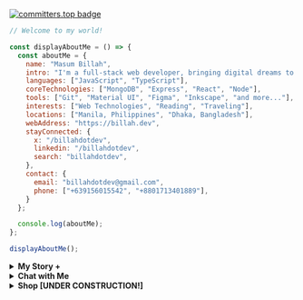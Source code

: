 [![committers.top badge](https://user-badge.committers.top/bangladesh/billahdotdev.svg)](https://user-badge.committers.top/bangladesh/Billahdotdev)             
                                                                                      
```javascript                                 
// Welcome to my world!                                                                  

const displayAboutMe = () => {
  const aboutMe = {
    name: "Masum Billah",
    intro: "I'm a full-stack web developer, bringing digital dreams to life.",
    languages: ["JavaScript", "TypeScript"],
    coreTechnologies: ["MongoDB", "Express", "React", "Node"],
    tools: ["Git", "Material UI", "Figma", "Inkscape", "and more..."],
    interests: ["Web Technologies", "Reading", "Traveling"], 
    locations: ["Manila, Philippines", "Dhaka, Bangladesh"],
    webAddress: "https://billah.dev", 
    stayConnected: {
      x: "/billahdotdev", 
      linkedin: "/billahdotdev", 
      search: "billahdotdev",
    },
    contact: {
      email: "billahdotdev@gmail.com",
      phone: ["+639156015542", "+8801713401889"], 
    }
  };

  console.log(aboutMe);
};  

displayAboutMe();   

```
     

<details> 
<summary><strong>My Story &#43;</strong></summary>                                      
  
<pre>
🙂 My Story:      
I am passionate about JavaScript and web technologies. Before the pandemic, I was just a struggling entrepreneur in the clothing industry.
'GARMENTIK' is a company where I hustled as a rainmaker. My business had its ups and downs, which were stressful, but I was learning 
 something new every day. During the pandemic, I decided to bring my passion into the business. Nowadays, two roles in my real-life game 
 are: Rainmaking for 'GARMENTIK' and 'Web Development Service'.  

👩‍💻 I Speak:
English, Bangla(Native), Taglish, and of course JavaScript!          

🎓 Certification:
I'm a Bangladesh University of Engineering and Technology (BUET) certified full-stack web developer   
on a journey of modern web mastery at the University of Helsinki.    
</pre>
</details>   


<details> 
<summary><strong>Chat with Me</strong></summary>         
 
<pre> 
There are times when you need someone to listen or give some advice. Book a slot to chat - anything from personal to career, 
Web Development, Graphic design, Digital Marketing, T-Shirt Business, and Mental Health.

The slots for October and November are fully booked. Availability for December will be announced in November on my x account.   
<br />
For T-shirt Business inquiries, please fill out the <a href="https://docs.google.com/forms/d/e/1FAIpQLSef8mJz6FOO0TR3hb0upJO89fZXlB3xTG6W1qxsRAFUNTM74A/viewform?embedded=true" width="640" height="1442" frameborder="0" marginheight="0" marginwidth="0">Google Form</a> to receive a quick response. Thank you!
</pre>

</details>   

<details>
<summary><strong>Shop [UNDER CONSTRUCTION!]</strong></summary>    
<br>
<div>
 <h1>Welcome to the GARMENTIK demo site! Original products will be uploaded soon. Stay tuned!</h1></h1>  
</div>
<br>
<br>


# 🛍️ T-Shirt Store

## 👕 Our Products

<div align="center">

<table width="100%">
  <tr>
    <td align="center" width="33%">
      <img src="https://via.placeholder.com/300x300?text=Classic+White+Tee" alt="Classic White Tee" width="300"><br>
      <strong>Classic White Tee</strong><br>
      **Price:** $15<br>
      **Sizes:** S, M, L, XL<br>
      <a href="https://wa.me/15551234567?text=Hi!%20I%20am%20interested%20in%20the%20Classic%20White%20Tee.">
        <img src="https://img.icons8.com/ios-filled/50/00e676/whatsapp.png" alt="WhatsApp">
      </a>
    </td>
    <td align="center" width="33%">
      <img src="https://via.placeholder.com/300x300?text=Graphic+Black+Tee" alt="Graphic Black Tee" width="300"><br>
      <strong>Graphic Black Tee</strong><br>
      **Price:** $20<br>
      **Sizes:** S, M, L, XL, XXL<br>
      <a href="https://wa.me/15551234567?text=Hi!%20I%20am%20interested%20in%20the%20Graphic%20Black%20Tee.">
        <img src="https://img.icons8.com/ios-filled/50/00e676/whatsapp.png" alt="WhatsApp">
      </a>
    </td>
    <td align="center" width="33%">
      <img src="https://via.placeholder.com/300x300?text=Vintage+Grey+Tee" alt="Vintage Grey Tee" width="300"><br>
      <strong>Vintage Grey Tee</strong><br>
      **Price:** $18<br>
      **Sizes:** M, L, XL<br>
      <a href="https://wa.me/15551234567?text=Hi!%20I%20am%20interested%20in%20the%20Vintage%20Grey+Tee.">
        <img src="https://img.icons8.com/ios-filled/50/00e676/whatsapp.png" alt="WhatsApp">
      </a>
    </td>
  </tr>
</table>

</div>

---

## 📬 Contact Us

For custom orders, bulk inquiries, or collaborations:  
📱 **WhatsApp:** [Chat Now](https://wa.me/15551234567)  
📧 **Email:** [contact@example.com](mailto:contact@example.com)



  <br>
  <br>



# 🛍️ T-Shirt Store

## 👕 Our Products

<div align="center">

<table width="100%">
  <tr>
    <td align="center" width="33%">
      <img src="https://example.com/path-to-your-image1.jpg" alt="Classic White Tee" width="300"><br>
      <strong>Classic White Tee</strong><br>
      **Price:** $15<br>
      **Sizes:** S, M, L, XL<br>
      <a href="https://wa.me/15551234567?text=Hi!%20I%20am%20interested%20in%20the%20Classic%20White%20Tee.">
        <img src="https://img.icons8.com/ios-filled/50/00e676/whatsapp.png" alt="WhatsApp">
      </a>
    </td>
    <td align="center" width="33%">
      <img src="https://example.com/path-to-your-image2.jpg" alt="Graphic Black Tee" width="300"><br>
      <strong>Graphic Black Tee</strong><br>
      **Price:** $20<br>
      **Sizes:** S, M, L, XL, XXL<br>
      <a href="https://wa.me/15551234567?text=Hi!%20I%20am%20interested%20in%20the%20Graphic%20Black%20Tee.">
        <img src="https://img.icons8.com/ios-filled/50/00e676/whatsapp.png" alt="WhatsApp">
      </a>
    </td>
    <td align="center" width="33%">
      <img src="https://example.com/path-to-your-image3.jpg" alt="Vintage Grey Tee" width="300"><br>
      <strong>Vintage Grey Tee</strong><br>
      **Price:** $18<br>
      **Sizes:** M, L, XL<br>
      <a href="https://wa.me/15551234567?text=Hi!%20I%20am%20interested%20in%20the%20Vintage%20Grey+Tee.">
        <img src="https://img.icons8.com/ios-filled/50/00e676/whatsapp.png" alt="WhatsApp">
      </a>
    </td>
  </tr>
</table>

</div>



<br>
<br>
<br>
  <div style="width: 200px; margin: 10px;">
    <img src=https://images.unsplash.com/photo-1581655353564-df123a1eb820?q=80&w=1887&auto=format&fit=crop&ixlib=rb-4.0.3&ixid=M3wxMjA3fDB8MHxwaG90by1wYWdlfHx8fGVufDB8fHx8fA%3D%3D style="width: 100%;">
    <div style="text-align: center;">
      <strong>Java Men's T-shirt (JT)</strong>
      <br>
      Fabric: Cotton Blend
      <br>
      Colors: Navy, Maroon, Olive, White 
      <br>
      Size: S, M, L, XL
      <br>
      Price: $0.00
    </div>
  </div>
 <br>
  <br>
  <div style="width: 200px; margin: 10px;">
    <img src=https://images.unsplash.com/photo-1581655353564-df123a1eb820?q=80&w=1887&auto=format&fit=crop&ixlib=rb-4.0.3&ixid=M3wxMjA3fDB8MHxwaG90by1wYWdlfHx8fGVufDB8fHx8fA%3D%3D style="width: 100%;">
    <div style="text-align: center;">
      <strong>Another T-shirt (AT)</strong>
      <br>
      Fabric: Cotton
      <br>
      Colors: Blue, Green, Yellow
      <br>
      Size: S, M, L, XL
      <br>
      Price: $0.00
    </div>
  </div>
 <br>
  <br>
  <div style="width: 200px; margin: 10px;">
    <img src=https://images.unsplash.com/photo-1581655353564-df123a1eb820?q=80&w=1887&auto=format&fit=crop&ixlib=rb-4.0.3&ixid=M3wxMjA3fDB8MHxwaG90by1wYWdlfHx8fGVufDB8fHx8fA%3D%3D style="width: 100%;">
    <div style="text-align: center;">
      <strong>Yet Another T-shirt (YAT)</strong>
      <br>
      Fabric: Polyester
      <br>
      Colors: Red, Yellow, Orange
      <br>
      Size: S, M, L, XL
      <br>
      Price: $0.00
    </div>
  </div>
 <br>
  <br>
  <div style="width: 200px; margin: 10px;">
    <img src=https://images.unsplash.com/photo-1581655353564-df123a1eb820?q=80&w=1887&auto=format&fit=crop&ixlib=rb-4.0.3&ixid=M3wxMjA3fDB8MHxwaG90by1wYWdlfHx8fGVufDB8fHx8fA%3D%3D style="width: 100%;">
    <div style="text-align: center;">
      <strong>And Another T-shirt (AAT)</strong>
      <br>
      Fabric: Cotton Blend
      <br>
      Colors: Black, White, Gray
      <br>
      Size: S, M, L, XL
      <br>
      Price: $0.00
    </div>
  </div>
 <br>
  <br>
  <div style="width: 200px; margin: 10px;">
    <img src=https://images.unsplash.com/photo-1581655353564-df123a1eb820?q=80&w=1887&auto=format&fit=crop&ixlib=rb-4.0.3&ixid=M3wxMjA3fDB8MHxwaG90by1wYWdlfHx8fGVufDB8fHx8fA%3D%3D style="width: 100%;">
    <div style="text-align: center;">
      <strong>Cool T-shirt (CT)</strong>
      <br>
      Fabric: Polyester Blend
      <br>
      Colors: Blue, Green, Purple
      <br>
      Size: S, M, L, XL
      <br>
      Price: $0.00
    </div>
  </div>
 <br>
  <br>
  <div style="width: 200px; margin: 10px;">
    <img src=https://images.unsplash.com/photo-1581655353564-df123a1eb820?q=80&w=1887&auto=format&fit=crop&ixlib=rb-4.0.3&ixid=M3wxMjA3fDB8MHxwaG90by1wYWdlfHx8fGVufDB8fHx8fA%3D%3D style="width: 100%;">
    <div style="text-align: center;">
      <strong>Awesome T-shirt (AT)</strong>
      <br>
      Fabric: Cotton
      <br>
      Colors: Red, White, Blue
      <br>
      Size: S, M, L, XL
      <br>
      Price: $0.00
    </div>
  </div>
 <br>
  <br>
  <div style="width: 200px; margin: 10px;">
    <img src=https://images.unsplash.com/photo-1581655353564-df123a1eb820?q=80&w=1887&auto=format&fit=crop&ixlib=rb-4.0.3&ixid=M3wxMjA3fDB8MHxwaG90by1wYWdlfHx8fGVufDB8fHx8fA%3D%3D style="width: 100%;">
    <div style="text-align: center;">
      <strong>Funky T-shirt (FT)</strong>
      <br>
      Fabric: Polyester Blend
      <br>
      Colors: Orange, Yellow, Pink
      <br>
      Size: S, M, L, XL
      <br>
      Price: $0.00
    </div>
  </div>
 <br>
  <br>
  <div style="width: 200px; margin: 10px;">
    <img src=https://images.unsplash.com/photo-1581655353564-df123a1eb820?q=80&w=1887&auto=format&fit=crop&ixlib=rb-4.0.3&ixid=M3wxMjA3fDB8MHxwaG90by1wYWdlfHx8fGVufDB8fHx8fA%3D%3D style="width: 100%;">
    <div style="text-align: center;">
      <strong>Geeky T-shirt (GT)</strong>
      <br>
      Fabric: Cotton Blend
      <br>
      Colors: Gray, Green, Blue
      <br>
      Size: S, M, L, XL
      <br>
      Price: $0.00
    </div>
  </div>
</div>

<br>
<br>

### How to Order

Ready to get your hands on these awesome products? Here's how:

You can Fill up the [Order Form](https://www.google.com)

Send a WhatsApp/messenger/Viber message with the following information:
- Product name and Code(s)
-  Product Screenshot(s)
- Quantity
- Shipping address
- Contact Details

💸 We'll respond to confirm your order and provide payment instructions.

Or You can buy directly from our  [garmentik](www.garmentik.com) website.

Happy shopping! 🎁
</details>      




     











 



















